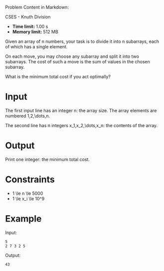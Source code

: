 Problem Content in Markdown:


CSES \- Knuth Division




* **Time limit:** 1\.00 s
* **Memory limit:** 512 MB




Given an array of n numbers, your task is to divide it into n subarrays, each of which has a single element.


On each move, you may choose any subarray and split it into two subarrays. The cost of such a move is the sum of values in the chosen subarray.


What is the minimum total cost if you act optimally?


Input
=====


The first input line has an integer n: the array size. The array elements are numbered 1,2,\\dots,n.


The second line has n integers x\_1,x\_2,\\dots,x\_n: the contents of the array.


Output
======


Print one integer: the minimum total cost.


Constraints
===========


* 1 \\le n \\le 5000
* 1 \\le x\_i \\le 10^9


Example
=======


Input:



```
5
2 7 3 2 5

```

Output:



```
43

```
 
